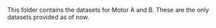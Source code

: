 This folder contains the datasets for Motor A and B. These are the only datasets provided as of now.
